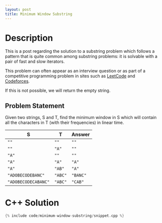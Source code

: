 ```yaml
---
layout: post
title: Minimum Window Substring
---
```


# Description

This is a post regarding the solution to a substring problem which follows a pattern that is quite common among substring problems: it is solvable with a pair of fast and slow iterators.

This problem can often appear as an interview question or as part of a competitive programming problem in sites such as [LeetCode](https://leetcode.com/) and [Codeforces](https://codeforces.com/).

If this is not possible, we will return the empty string.

## Problem Statement

Given two strings, S and T, find the minimum window in S which will contain all
the characters in T (with their frequencies) in linear time.

| S                   | T            | Answer   |
|---------------------|--------------|----------|
| `""`                | `""`         | `""`     |
| `""`                | `"A"`        | `""`     |
| `"A"`               | `""`         | `""`     |
| `"A"`               | `"A"`        | `"A"`    |
| `"A"`               | `"AB"`       | `"A"`    |
| `"ADOBECODEBANC"`   | `"ABC"`      | `"BANC"` |
| `"ADOBECODECABANC"` | `"ABC"`      | `"CAB"`  |

# C++ Solution

```cpp
{% include code/minimum-window-substring/snippet.cpp %}
```
